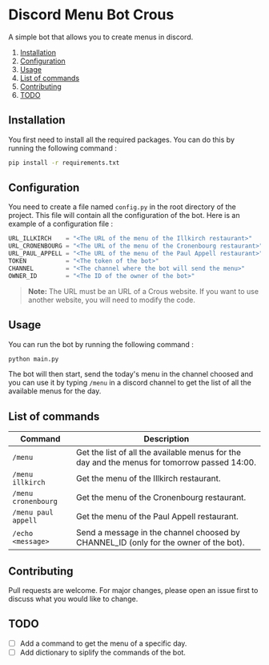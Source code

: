 # Discord Menu Bot Crous
A simple bot that allows you to create menus in discord.

1. [Installation](#installation)
2. [Configuration](#configuration)
3. [Usage](#usage)
4. [List of commands](#list-of-commands)
5. [Contributing](#contributing)
6. [TODO](#todo)

## Installation
You first need to install all the required packages. You can do this by running the following command :
```bash
pip install -r requirements.txt
```
## Configuration
You need to create a file named `config.py` in the root directory of the project. This file will contain all the configuration of the bot. Here is an example of a configuration file :
```py
URL_ILLKIRCH    = "<The URL of the menu of the Illkirch restaurant>"
URL_CRONENBOURG = "<The URL of the menu of the Cronenbourg restaurant>"
URL_PAUL_APPELL = "<The URL of the menu of the Paul Appell restaurant>"
TOKEN           = "<The token of the bot>"
CHANNEL         = "<The channel where the bot will send the menu>"
OWNER_ID        = "<The ID of the owner of the bot>"
```

> **Note:** The URL must be an URL of a Crous website. If you want to use another website, you will need to modify the code. 

## Usage
You can run the bot by running the following command :
```bash
python main.py
```
The bot will then start, send the today's menu in the channel choosed and you can use it by typing `/menu` in a discord channel to get the list of all the available menus for the day.

## List of commands
| Command             | Description                                                                                  |
| ------------------- | -------------------------------------------------------------------------------------------- |
| `/menu`             | Get the list of all the available menus for the day and the menus for tomorrow passed 14:00. |
| `/menu illkirch`    | Get the menu of the Illkirch restaurant.                                                     |
| `/menu cronenbourg` | Get the menu of the Cronenbourg restaurant.                                                  |
| `/menu paul appell` | Get the menu of the Paul Appell restaurant.                                                  |
| `/echo <message>`   | Send a message in the channel choosed by CHANNEL_ID (only for the owner of the bot).         |

## Contributing
Pull requests are welcome. For major changes, please open an issue first to discuss what you would like to change.

## TODO
- [ ] Add a command to get the menu of a specific day.
- [ ] Add dictionary to siplify the commands of the bot.
